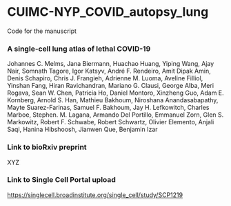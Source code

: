 # CUIMC-NYP_COVID_autopsy_lung

Code for the manuscript
### A single-cell lung atlas of lethal COVID-19 
Johannes C. Melms, Jana Biermann, Huachao Huang, Yiping Wang, Ajay Nair, Somnath Tagore, Igor Katsyv, André F. Rendeiro, Amit Dipak Amin, Denis Schapiro, Chris J. Frangieh, Adrienne M. Luoma, Aveline Filliol, Yinshan Fang, Hiran Ravichandran, Mariano G. Clausi, George Alba, Meri Rogava, Sean W. Chen, Patricia Ho, Daniel Montoro, Xinzheng Guo, Adam E. Kornberg, Arnold S. Han, Mathieu Bakhoum, Niroshana Anandasabapathy, Mayte Suarez-Farinas, Samuel F. Bakhoum, Jay H. Lefkowitch, Charles Marboe, Stephen. M. Lagana, Armando Del Portillo, Emmanuel Zorn, Glen S. Markowitz, Robert F. Schwabe, Robert Schwartz, Olivier Elemento, Anjali Saqi, Hanina Hibshoosh, Jianwen  Que, Benjamin Izar

### Link to bioRxiv preprint
XYZ

### Link to Single Cell Portal upload
https://singlecell.broadinstitute.org/single_cell/study/SCP1219
